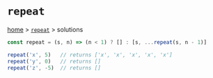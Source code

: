# `repeat`

[home](../README.md) &gt; [`repeat`](./README.md) &gt; solutions

```js
const repeat = (s, n) => (n < 1) ? [] : [s, ...repeat(s, n - 1)]

repeat('x', 5)   // returns ['x', 'x', 'x', 'x', 'x']
repeat('y', 0)   // returns []
repeat('z', -5)  // returns []
```
